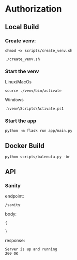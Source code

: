 # Authorization

## Local Build

### Create venv:
```
chmod +x scripts/create_venv.sh

./create_venv.sh
```
### Start the venv

Linux/MacOs
```
source ./venv/bin/activate
```

Windows

```
.\venv\Scripts\Activate.ps1
```

### Start the app

```
python -m flask run app/main.py
```

## Docker Build

```
python scripts/balenuta.py -br
```

## API

### Sanity

endpoint: 
```
/sanity
```
body:
```
{

}
```
response:
```
Server is up and running
200 OK
```
